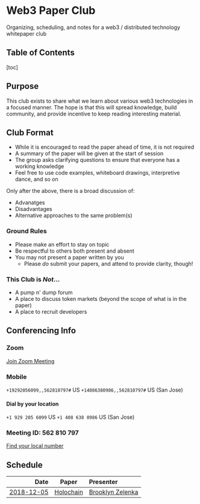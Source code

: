 # Web3 Paper Club
Organizing, scheduling, and notes for a web3 / distributed technology whitepaper club

## Table of Contents

[toc]

## Purpose

This club exists to share what we learn about various web3 technologies in a focused manner. The hope is that this will spread knowledge, build community, and provide incentive to keep reading interesting material.

## Club Format

* While it is encouraged to read the paper ahead of time, it is not required
* A summary of the paper will be given at the start of session
* The group asks clarifying questions to ensure that everyone has a working knowledge
* Feel free to use code examples, whiteboard drawings, interpretive dance, and so on

Only after the above, there is a broad discussion of:
* Advanatges
* Disadvantages
* Alternative approaches to the same problem(s)

### Ground Rules

* Please make an effort to stay on topic
* Be respectful to others both present and absent
* You may not present a paper written by you
  * Please _do_ submit your papers, and attend to provide clarity, though!

### This Club is _Not_...

* A pump n' dump forum
* A place to discuss token markets (beyond the scope of what is in the paper)
* A place to recruit developers

## Conferencing Info

### Zoom
[Join Zoom Meeting](https://zoom.us/j/562810797)

### Mobile
`+19292056099,,562810797#` US
`+14086380986,,562810797#` US (San Jose)

#### Dial by your location
`+1 929 205 6099` US
`+1 408 638 0986` US (San Jose)

### Meeting ID: 562 810 797
[Find your local number](https://zoom.us/u/abPYStPclS)

## Schedule

| Date        | Paper                                                                                     | Presenter                                      |
|------------:|-------------------------------------------------------------------------------------------|:-----------------------------------------------|
|  [2018-12-05](https://www.timeanddate.com/worldclock/meetingdetails.html?year=2018&month=12&day=4&hour=16&min=0&sec=0&p1=256&p2=102&p3=37&p4=179&p5=240) | [Holochain](https://github.com/spadebuilders/web3-paper-club/issues/10)                              | [Brooklyn Zelenka](https://github.com/expede)  |
